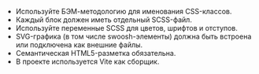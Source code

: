 <!-- Use this file to provide workspace-specific custom instructions to Copilot. For more details, visit https://code.visualstudio.com/docs/copilot/copilot-customization#_use-a-githubcopilotinstructionsmd-file -->

- Используйте БЭМ-методологию для именования CSS-классов.
- Каждый блок должен иметь отдельный SCSS-файл.
- Используйте переменные SCSS для цветов, шрифтов и отступов.
- SVG-графика (в том числе swoosh-элементы) должна быть встроена или подключена как внешние файлы.
- Семантическая HTML5-разметка обязательна.
- В проекте используется Vite как сборщик.
